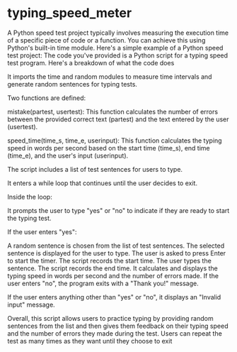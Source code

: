 # typing_speed_meter
A Python speed test project typically involves measuring the execution time of a specific piece of code or a function. You can achieve this using Python's built-in time module. Here's a simple example of a Python speed test project:
The code you've provided is a Python script for a typing speed test program. Here's a breakdown of what the code does

It imports the time and random modules to measure time intervals and generate random sentences for typing tests.

Two functions are defined:

mistake(partest, usertest): This function calculates the number of errors between the provided correct text (partest) and the text entered by the user (usertest).

speed_time(time_s, time_e, userinput): This function calculates the typing speed in words per second based on the start time (time_s), end time (time_e), and the user's input (userinput).

The script includes a list of test sentences for users to type.

It enters a while loop that continues until the user decides to exit.

Inside the loop:

It prompts the user to type "yes" or "no" to indicate if they are ready to start the typing test.

If the user enters "yes":

A random sentence is chosen from the list of test sentences.
The selected sentence is displayed for the user to type.
The user is asked to press Enter to start the timer.
The script records the start time.
The user types the sentence.
The script records the end time.
It calculates and displays the typing speed in words per second and the number of errors made.
If the user enters "no", the program exits with a "Thank you!" message.

If the user enters anything other than "yes" or "no", it displays an "Invalid input" message.

Overall, this script allows users to practice typing by providing random sentences from the list and then gives them feedback on their typing speed and the number of errors they made during the test. Users can repeat the test as many times as they want until they choose to exit
